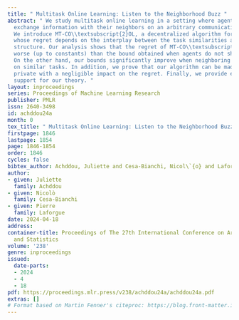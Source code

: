 ```yaml
---
title: " Multitask Online Learning: Listen to the Neighborhood Buzz "
abstract: " We study multitask online learning in a setting where agents can only
  exchange information with their neighbors on an arbitrary communication network.
  We introduce MT-CO\\textsubscript{2}OL, a decentralized algorithm for this setting
  whose regret depends on the interplay between the task similarities and the network
  structure. Our analysis shows that the regret of MT-CO\\textsubscript{2}OL is never
  worse (up to constants) than the bound obtained when agents do not share information.
  On the other hand, our bounds significantly improve when neighboring agents operate
  on similar tasks. In addition, we prove that our algorithm can be made differentially
  private with a negligible impact on the regret. Finally, we provide experimental
  support for our theory. "
layout: inproceedings
series: Proceedings of Machine Learning Research
publisher: PMLR
issn: 2640-3498
id: achddou24a
month: 0
tex_title: " Multitask Online Learning: Listen to the Neighborhood Buzz "
firstpage: 1846
lastpage: 1854
page: 1846-1854
order: 1846
cycles: false
bibtex_author: Achddou, Juliette and Cesa-Bianchi, Nicol\`{o} and Laforgue, Pierre
author:
- given: Juliette
  family: Achddou
- given: Nicolò
  family: Cesa-Bianchi
- given: Pierre
  family: Laforgue
date: 2024-04-18
address:
container-title: Proceedings of The 27th International Conference on Artificial Intelligence
  and Statistics
volume: '238'
genre: inproceedings
issued:
  date-parts:
  - 2024
  - 4
  - 18
pdf: https://proceedings.mlr.press/v238/achddou24a/achddou24a.pdf
extras: []
# Format based on Martin Fenner's citeproc: https://blog.front-matter.io/posts/citeproc-yaml-for-bibliographies/
---
```

